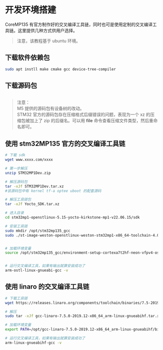 # 开发环境搭建

CoreMP135 有官方制作好的交叉编译工具链，同时也可是使用定制的交叉编译工具链。这里提供几种方式供用户选择。

> 注意，该教程基于 ubuntu 环境。

## 下载软件依赖包
```bash
sudo apt instll make cmake gcc device-tree-compiler
```

## 下载源码包
```bash

```
> 注意：  
> M5 提供的源码包有设备树的改动。  
> STM32 官方的源码包存在压缩格式后缀错误的问题，表现为一个 xz 的压缩包被加上了 zip 的后缀名。可以用 **file** 命令查看压缩文件类型，然后重命名即可。  


## 使用 stm32MP135 官方的交叉编译工具链

```bash
# 下载 sdk
wget www.xxxx.com/xxxx

# 第一步解压
unzip STM32MP1Dev.zip

# 解压源码包
tar -xJf STM32MP1Dev.tar.xz
#该源码包中有 kernel tf-a optee uboot 的配套源码

# 解压工具链包
tar -xJf Yocto_SDK.tar.xz

# 进入目录
cd stm32mp1-openstlinux-5.15-yocto-kirkstone-mp1-v22.06.15/sdk

# 安装工具链
sudo mkdir /opt/stm32mp135_gcc
sudo ./st-image-weston-openstlinux-weston-stm32mp1-x86_64-toolchain-4.0.1-openstlinux-5.15-yocto-kirkstone-mp1-v22.06.15.sh -d /opt/stm32mp135_gcc -y


# 加载环境变量
source /opt/stm32mp135_gcc/environment-setup-cortexa7t2hf-neon-vfpv4-ostl-linux-gnueabi


# 运行交叉编译工具，如果有输出就算安装成功了
arm-ostl-linux-gnueabi-gcc -v

```


## 使用 linaro 的交叉编译工具链

```bash
# 下载工具链
wget https://releases.linaro.org/components/toolchain/binaries/7.5-2019.12/arm-linux-gnueabihf/gcc-linaro-7.5.0-2019.12-x86_64_arm-linux-gnueabihf.tar.xz

# 解压
sudo tar -xJf gcc-linaro-7.5.0-2019.12-x86_64_arm-linux-gnueabihf.tar.xz -C /opt

# 加载环境变量
export PATH=/opt/gcc-linaro-7.5.0-2019.12-x86_64_arm-linux-gnueabihf/bin:$PATH

# 运行交叉编译工具，如果有输出就算安装成功了
arm-linux-gnueabihf-gcc -v

```




